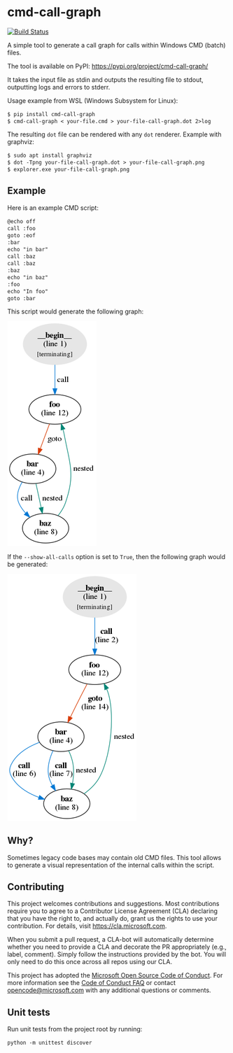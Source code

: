 # cmd-call-graph

[![Build Status](https://api.travis-ci.org/Microsoft/cmd-call-graph.svg?branch=master)](http://travis-ci.org/Microsoft/cmd-call-graph)

A simple tool to generate a call graph for calls within Windows CMD (batch) files.

The tool is available on PyPI: https://pypi.org/project/cmd-call-graph/

It takes the input file as stdin and outputs the resulting file to stdout,
outputting logs and errors to stderr.

Usage example from WSL (Windows Subsystem for Linux):

    $ pip install cmd-call-graph
    $ cmd-call-graph < your-file.cmd > your-file-call-graph.dot 2>log

The resulting `dot` file can be rendered with any `dot` renderer. Example with
graphviz:

    $ sudo apt install graphviz
    $ dot -Tpng your-file-call-graph.dot > your-file-call-graph.png
    $ explorer.exe your-file-call-graph.png

## Example

Here is an example CMD script:

    @echo off
    call :foo
    goto :eof
    :bar
    echo "in bar"
    call :baz
    call :baz
    :baz
    echo "in baz"
    :foo
    echo "In foo"
    goto :bar

This script would generate the following graph:

![call graph](https://github.com/Microsoft/cmd-call-graph/raw/master/examples/example1-noshowall.png)

If the `--show-all-calls` option is set to `True`, then the following graph would be generated:

![call graph showall](https://github.com/Microsoft/cmd-call-graph/raw/master/examples/example1.png)


## Why?
Sometimes legacy code bases may contain old CMD files. This tool allows to
generate a visual representation of the internal calls within the script.

## Contributing

This project welcomes contributions and suggestions.  Most contributions require you to agree to a
Contributor License Agreement (CLA) declaring that you have the right to, and actually do, grant us
the rights to use your contribution. For details, visit https://cla.microsoft.com.

When you submit a pull request, a CLA-bot will automatically determine whether you need to provide
a CLA and decorate the PR appropriately (e.g., label, comment). Simply follow the instructions
provided by the bot. You will only need to do this once across all repos using our CLA.

This project has adopted the [Microsoft Open Source Code of Conduct](https://opensource.microsoft.com/codeofconduct/).
For more information see the [Code of Conduct FAQ](https://opensource.microsoft.com/codeofconduct/faq/) or
contact [opencode@microsoft.com](mailto:opencode@microsoft.com) with any additional questions or comments.

## Unit tests
Run unit tests from the project root by running:

    python -m unittest discover
